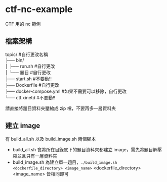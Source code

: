 # ctf-nc-example
CTF 用的 nc 範例  

## 檔案架構
topic/ #自行更改名稱    
├── bin/  
│   ├── run.sh #自行更改  
│   └── 題目 #自行更改  
├── start.sh #不要動!!  
├── Dockerfile #自行更改  
├── docker-compose.yml #如果不需要可以移除，自行更改  
└── ctf.xinetd #不要動!!  

請直接將題目資料夾壓縮成 zip 檔，不要再多一層資料夾  

## 建立 image
有 build_all.sh 以及 build_image.sh 兩個腳本  
- build_all.sh 會將所在目錄底下的題目資料夾都建立 image，需先將題目解壓縮並且只有一層資料夾  
- build_image.sh 為建立單一題目，`./build_image.sh <dockerfile_directory> <image_name>` <dockerfile_directory> <image_name> 皆相同即可  
